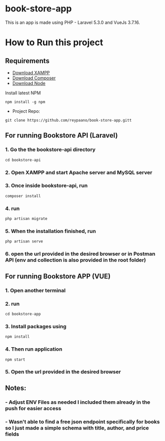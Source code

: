 # book-store-app

This is an app is made using PHP - Laravel 5.3.0 and VueJs 3.7.16.

<h1>How to Run this project</h1>

## Requirements

- [Download XAMPP](https://www.apachefriends.org/download.html)
- [Download Composer](https://getcomposer.org/download/)
- [Download Node](https://nodejs.org/en/download)

Install latest NPM

```
npm install -g npm
```

- Project Repo:

```
git clone https://github.com/reypaano/book-store-app.gitt
```

## **For running Bookstore API (Laravel)**

### 1. Go the the bookstore-api directory

```
cd bookstore-api
```

### 2. Open XAMPP and start Apache server and MySQL server

### 3. Once inside bookstore-api, run

```
composer install
```

### 4. run

```
php artisan migrate
```

### 5. When the installation finished, run

```
php artisan serve
```

### 6. open the url provided in the desired browser or in Postman API (env and collection is also provided in the root folder)

## **For running Bookstore APP (VUE)**

### 1. Open another terminal

### 2. run

```
cd bookstore-app
```

### 3. Install packages using

```
npm install
```

### 4. Then run application

```
npm start
```

### 5. Open the url provided in the desired browser

## Notes:

### - Adjust ENV Files as needed I included them already in the push for easier access

### - Wasn't able to find a free json endpoint specifically for books so I just made a simple schema with title, author, and price fields
